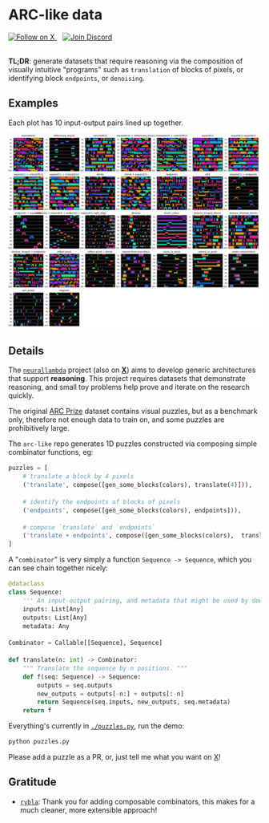 # ARC-like data
<a href="https://x.com/neurallambda">
  <img src="https://raster.shields.io/badge/follow-@neurallambda-blue.png?logo=x&color=BD2C00&labelColor=474240" alt="Follow on X" height="20">
</a>
&nbsp;&nbsp;
<a href="https://discord.gg/HRrPTQn2Uf">
  <img src="https://raster.shields.io/badge/discord-neurallambda-blue.png?logo=discord&logoColor=ffffff&color=BD2C00&labelColor=474240" alt="Join Discord" height="20">
</a>
</br></br>

**TL;DR**: generate datasets that require reasoning via the composition of visually intuitive "programs" such as `translation` of blocks of pixels, or identifying block `endpoints`, or `denoising`.

## Examples

Each plot has 10 input-output pairs lined up together.

![](./screenshot.png)

## Details

The [`neurallambda`](https://github.com/neurallambda/neurallambda) project (also on [**X**](https://x.com/neurallambda/)) aims to develop generic architectures that support **reasoning**. This project requires datasets that demonstrate reasoning, and small toy problems help prove and iterate on the research quickly.

The original [ARC Prize](https://arcprize.org/) dataset contains visual puzzles, but as a benchmark only, therefore not enough data to train on, and some puzzles are prohibitively large.

The `arc-like` repo generates 1D puzzles constructed via composing simple combinator functions, eg:

```python
puzzles = [
    # translate a block by 4 pixels
    ('translate', compose([gen_some_blocks(colors), translate(4)])),

    # identify the endpoints of blocks of pixels
    ('endpoints', compose([gen_some_blocks(colors), endpoints])),

    # compose `translate` and `endpoints`
    ('translate + endpoints', compose([gen_some_blocks(colors),  translate(4), endpoints]))
]
```

A "`combinator`" is very simply a function `Sequence -> Sequence`, which you can see chain together nicely:

```python
@dataclass
class Sequence:
    ''' An input-output pairing, and metadata that might be used by downstream combinators. '''
    inputs: List[Any]
    outputs: List[Any]
    metadata: Any

Combinator = Callable[[Sequence], Sequence]

def translate(n: int) -> Combinator:
    """ Translate the sequence by n positions. """
    def f(seq: Sequence) -> Sequence:
        outputs = seq.outputs
        new_outputs = outputs[-n:] + outputs[:-n]
        return Sequence(seq.inputs, new_outputs, seq.metadata)
    return f
```

Everything's currently in [`./puzzles.py`](./puzzles.py), run the demo:

```sh
python puzzles.py
```

Please add a puzzle as a PR, or, just tell me what you want on [X](https://x.com/neurallambda/)!


## Gratitude

* [`rybla`](https://github.com/rybla): Thank you for adding composable combinators, this makes for a much cleaner, more extensible approach!
